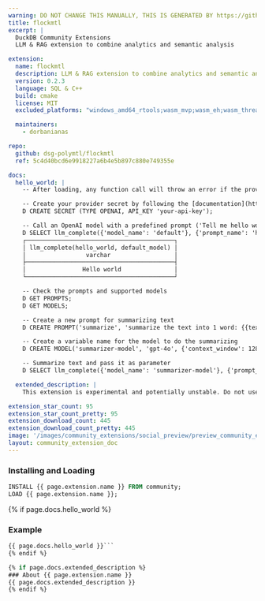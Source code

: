 ```yaml
---
warning: DO NOT CHANGE THIS MANUALLY, THIS IS GENERATED BY https://github/duckdb/community-extensions repository, check README there
title: flockmtl
excerpt: |
  DuckDB Community Extensions
  LLM & RAG extension to combine analytics and semantic analysis

extension:
  name: flockmtl
  description: LLM & RAG extension to combine analytics and semantic analysis
  version: 0.2.3
  language: SQL & C++
  build: cmake
  license: MIT
  excluded_platforms: "windows_amd64_rtools;wasm_mvp;wasm_eh;wasm_threads"

  maintainers:
    - dorbanianas

repo:
  github: dsg-polymtl/flockmtl
  ref: 5c4d40bcd6e9918227a6b4e5b897c880e749355e

docs:
  hello_world: |
    -- After loading, any function call will throw an error if the provider's secret doesn't exist

    -- Create your provider secret by following the [documentation](https://dsg-polymtl.github.io/flockmtl/docs/supported-providers). For example, you can create a default OpenAI API key as follows:
    D CREATE SECRET (TYPE OPENAI, API_KEY 'your-api-key');

    -- Call an OpenAI model with a predefined prompt ('Tell me hello world') and default model ('gpt-4o-mini')
    D SELECT llm_complete({'model_name': 'default'}, {'prompt_name': 'hello-world'});
    ┌──────────────────────────────────────────┐
    │ llm_complete(hello_world, default_model) │
    │                 varchar                  │
    ├──────────────────────────────────────────┤
    │                Hello world               │
    └──────────────────────────────────────────┘

    -- Check the prompts and supported models
    D GET PROMPTS;
    D GET MODELS;

    -- Create a new prompt for summarizing text
    D CREATE PROMPT('summarize', 'summarize the text into 1 word: {{text}}');

    -- Create a variable name for the model to do the summarizing
    D CREATE MODEL('summarizer-model', 'gpt-4o', {'context_window': 128000, 'max_output_tokens': 16400});

    -- Summarize text and pass it as parameter 
    D SELECT llm_complete({'model_name': 'summarizer-model'}, {'prompt_name': 'summarize'}, {'text': 'We support more functions and approaches to combine relational analytics and semantic analysis. Check our repo for documentation and examples.'});

  extended_description: |
    This extension is experimental and potentially unstable. Do not use it in production.

extension_star_count: 95
extension_star_count_pretty: 95
extension_download_count: 445
extension_download_count_pretty: 445
image: '/images/community_extensions/social_preview/preview_community_extension_flockmtl.png'
layout: community_extension_doc
---
```


### Installing and Loading
```sql
INSTALL {{ page.extension.name }} FROM community;
LOAD {{ page.extension.name }};
```

{% if page.docs.hello_world %}
### Example
```sql
{{ page.docs.hello_world }}```
{% endif %}

{% if page.docs.extended_description %}
### About {{ page.extension.name }}
{{ page.docs.extended_description }}
{% endif %}


